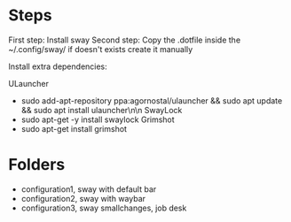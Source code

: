 # Steps
First step: Install sway
Second step: Copy the .dotfile inside the ~/.config/sway/ if doesn't exists create it manually

Install extra dependencies:

ULauncher
- sudo add-apt-repository ppa:agornostal/ulauncher && sudo apt update && sudo apt install ulauncher\n\n
SwayLock
- sudo apt-get -y install swaylock
Grimshot
- sudo apt-get install grimshot





# Folders

- configuration1, sway with default bar
- configuration2, sway with waybar
- configuration3, sway smallchanges, job desk

